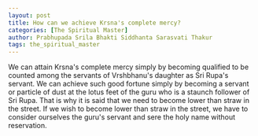 ```yaml
---
layout: post
title: How can we achieve Krsna's complete mercy?
categories: [The Spiritual Master]
author: Prabhupada Srila Bhakti Siddhanta Sarasvati Thakur
tags: the_spiritual_master
---
```


We can attain Krsna's complete mercy simply by becoming qualified to be counted among the servants of Vrshbhanu's daughter as Sri Rupa's servant. We can achieve such good fortune simply by becoming a servant or particle of dust at the lotus feet of the guru who is a staunch follower of Sri Rupa. That is why it is said that we need to become lower than straw in the street. If we wish to become lower than straw in the street, we have to consider ourselves the guru's servant and sere the holy name without reservation.
